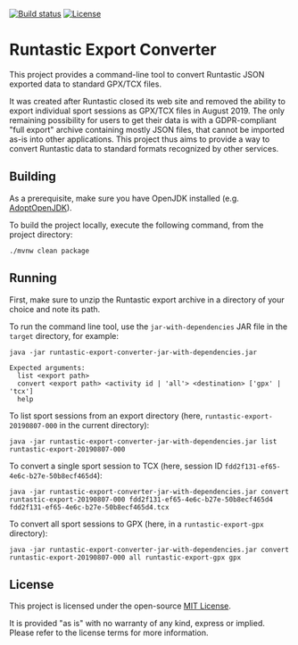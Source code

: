 [![Build status](https://github.com/fcrespel/runtastic-export-converter/workflows/CI/badge.svg)](https://github.com/fcrespel/runtastic-export-converter/actions?query=workflow%3ACI)
[![License](https://img.shields.io/github/license/fcrespel/runtastic-export-converter.svg)](https://opensource.org/licenses/MIT)

# Runtastic Export Converter

This project provides a command-line tool to convert Runtastic JSON exported data to standard GPX/TCX files.

It was created after Runtastic closed its web site and removed the ability to export individual sport sessions as GPX/TCX files in August 2019.
The only remaining possibility for users to get their data is with a GDPR-compliant "full export" archive containing mostly JSON files, that cannot be imported as-is into other applications.
This project thus aims to provide a way to convert Runtastic data to standard formats recognized by other services.

## Building

As a prerequisite, make sure you have OpenJDK installed (e.g. [AdoptOpenJDK](https://adoptopenjdk.net)).

To build the project locally, execute the following command, from the project directory:

    ./mvnw clean package

## Running

First, make sure to unzip the Runtastic export archive in a directory of your choice and note its path.

To run the command line tool, use the `jar-with-dependencies` JAR file in the `target` directory, for example:

    java -jar runtastic-export-converter-jar-with-dependencies.jar
    
    Expected arguments:
      list <export path>
      convert <export path> <activity id | 'all'> <destination> ['gpx' | 'tcx']
      help

To list sport sessions from an export directory (here, `runtastic-export-20190807-000` in the current directory):

    java -jar runtastic-export-converter-jar-with-dependencies.jar list runtastic-export-20190807-000

To convert a single sport session to TCX (here, session ID `fdd2f131-ef65-4e6c-b27e-50b8ecf465d4`):

    java -jar runtastic-export-converter-jar-with-dependencies.jar convert runtastic-export-20190807-000 fdd2f131-ef65-4e6c-b27e-50b8ecf465d4 fdd2f131-ef65-4e6c-b27e-50b8ecf465d4.tcx

To convert all sport sessions to GPX (here, in a `runtastic-export-gpx` directory):

    java -jar runtastic-export-converter-jar-with-dependencies.jar convert runtastic-export-20190807-000 all runtastic-export-gpx gpx

## License

This project is licensed under the open-source [MIT License](https://opensource.org/licenses/MIT).

It is provided "as is" with no warranty of any kind, express or implied. Please refer to the license terms for more information.
